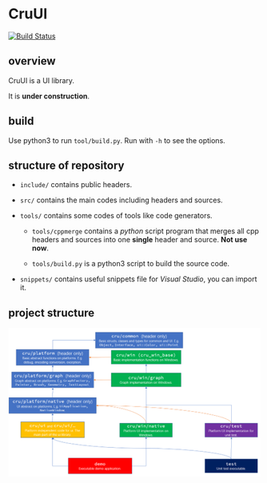 # CruUI

[![Build Status](https://dev.azure.com/crupest/CruUI/_apis/build/status/crupest.CruUI)](https://dev.azure.com/crupest/CruUI/_build/latest?definitionId=5)

## overview

CruUI is a UI library.

It is **under construction**.

## build

Use python3 to run `tool/build.py`. Run with `-h` to see the options.

## structure of repository

- `include/` contains public headers.

- `src/` contains the main codes including headers and sources.

- `tools/` contains some codes of tools like code generators.

  - `tools/cppmerge` contains a *python* script program that merges all cpp headers and sources into one **single** header and source. **Not use now**.

  - `tools/build.py` is a python3 script to build the source code.

- `snippets/` contains useful snippets file for *Visual Studio*, you can import it.

## project structure

![project structure](art/project_structure.png)
